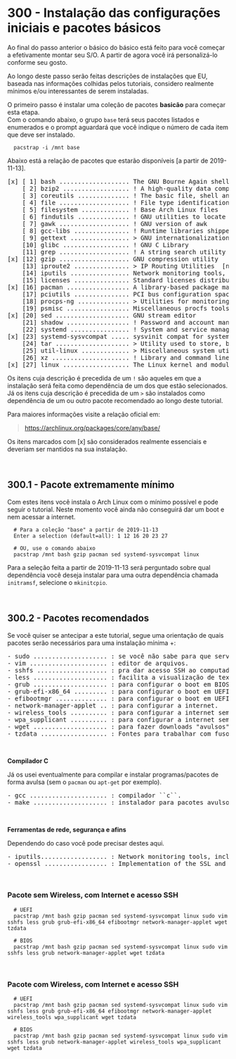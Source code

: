 # 300 - Instalação das configurações iniciais e pacotes básicos

Ao final do passo anterior o básico do básico está feito para você começar a efetivamente montar 
seu S/O. A partir de agora você irá personalizá-lo conforme seu gosto.

Ao longo deste passo serão feitas descrições de instalações que EU, baseada nas informações 
colhidas pelos tutoriais, considero realmente mínimos e/ou interessantes de serem instaladas.

O primeiro passo é instalar uma coleção de pacotes **basicão** para começar esta etapa.  
Com o comando abaixo, o grupo ``base`` terá seus pacotes listados e enumerados e o prompt 
aguardará que você indique o número de cada item que deve ser instalado.

``` shell
  pacstrap -i /mnt base
```


Abaixo está a relação de pacotes que estarão disponíveis [a partir de 2019-11-13]. 

<pre>
[x] [ 1] bash ................... The GNU Bourne Again shell  
    [ 2] bzip2 .................. ! A high-quality data compression program  
    [ 3] coreutils .............. ! The basic file, shell and text manipulation utilities of the GNU operating system  
    [ 4] file ................... ! File type identification utility  
    [ 5] filesystem ............. ! Base Arch Linux files  
    [ 6] findutils .............. ! GNU utilities to locate files  
    [ 7] gawk ................... ! GNU version of awk  
    [ 8] gcc-libs ............... ! Runtime libraries shipped by GCC  
    [ 9] gettext ................ > GNU internationalization library [grub]  
    [10] glibc .................. ! GNU C Library  
    [11] grep ................... ! A string search utility  
[x] [12] gzip ................... GNU compression utility  
    [13] iproute2 ............... > IP Routing Utilities  [network-manager-applet > networkmanager]  
    [14] iputils ................ Network monitoring tools, including ping  
    [15] licenses ............... Standard licenses distribution package  
[x] [16] pacman ................. A library-based package manager with dependency support  
    [17] pciutils ............... PCI bus configuration space access library and tools  
    [18] procps-ng .............. > Utilities for monitoring your system and its processes  
    [19] psmisc ................. Miscellaneous procfs tools  
[x] [20] sed .................... GNU stream editor  
    [21] shadow ................. ! Password and account management tool suite with support for shadow files and PAM  
    [22] systemd ................ ! System and service manager  
[x] [23] systemd-sysvcompat ..... sysvinit compat for systemd  
    [24] tar .................... > Utility used to store, backup, and transport files [network-manager-applet]  
    [25] util-linux ............. > Miscellaneous system utilities for Linux  
    [26] xz ..................... ! Library and command line tools for XZ and LZMA compressed files  
[x] [27] linux .................. The Linux kernel and modules  
</pre>

Os itens cuja descrição é precedida de um ``!`` são aqueles em que a instalação será feita como 
dependência de um dos que estão selecionados.  
Já os itens cuja descrição é precedida de um ``>`` são instalados como dependência de um ou outro 
pacote recomendado ao longo deste tutorial.  


Para maiores informações visite a relação oficial em:
> https://archlinux.org/packages/core/any/base/

Os itens marcados com [x] são considerados realmente essenciais e deveriam ser mantidos na sua 
instalação.



&nbsp;

## 300.1 - Pacote extremamente mínimo

Com estes itens você instala o Arch Linux com o mínimo possível e pode seguir o tutorial. Neste 
momento você ainda não conseguirá dar um boot e nem acessar a internet.

``` shell
  # Para a coleção "base" a partir de 2019-11-13
  Enter a selection (default=all): 1 12 16 20 23 27
 
  # OU, use o comando abaixo
  pacstrap /mnt bash gzip pacman sed systemd-sysvcompat linux
```

Para a seleção feita a partir de 2019-11-13 será perguntado sobre qual dependência você deseja 
instalar para uma outra dependência chamada ``initramsf``, selecione o ``mkinitcpio``.



&nbsp;

## 300.2 - Pacotes recomendados

Se você quiser se antecipar a este tutorial, segue uma orientação de quais pacotes serão 
necessários para uma instalação mínima +:

<pre>
- sudo .................... : se você não sabe para que serve, você não deveria estar aqui.
- vim ..................... : editor de arquivos.
- sshfs ................... : pra dar acesso SSH ao computador onde está sendo instalado o Arch.
- less .................... : facilita a visualização de textos no terminal.
- grub .................... : para configurar o boot em BIOS.
- grub-efi-x86_64 ......... : para configurar o boot em UEFI.
- efibootmgr .............. : para configurar o boot em UEFI.
- network-manager-applet .. : para configurar a internet.
- wireless_tools .......... : para configurar a internet sem fio.
- wpa_supplicant .......... : para configurar a internet sem fio.
- wget .................... : para fazer downloads "avulsos".
- tzdata .................. : Fontes para trabalhar com fuso horário.
</pre>


&nbsp;

**Compilador C**  

Já os usei eventualmente para compilar e instalar programas/pacotes de forma avulsa (sem o 
``pacman`` ou ``apt-get`` por exemplo).  

<pre>
- gcc ..................... : compilador ``c``.
- make .................... : instalador para pacotes avulsos.
</pre>


&nbsp;

**Ferramentas de rede, segurança e afins**  

Dependendo do caso você pode precisar destes aqui.  

<pre>
- iputils.................. : Network monitoring tools, including ping.  
- openssl ................. : Implementation of the SSL and TLS protocols.  
</pre>



&nbsp;

### Pacote sem Wireless, com Internet e acesso SSH

``` shell
  # UEFI
  pacstrap /mnt bash gzip pacman sed systemd-sysvcompat linux sudo vim sshfs less grub grub-efi-x86_64 efibootmgr network-manager-applet wget tzdata

  # BIOS
  pacstrap /mnt bash gzip pacman sed systemd-sysvcompat linux sudo vim sshfs less grub network-manager-applet wget tzdata
```


&nbsp;

### Pacote com Wireless, com Internet e acesso SSH

``` shell
  # UEFI
  pacstrap /mnt bash gzip pacman sed systemd-sysvcompat linux sudo vim sshfs less grub grub-efi-x86_64 efibootmgr network-manager-applet wireless_tools wpa_supplicant wget tzdata

  # BIOS
  pacstrap /mnt bash gzip pacman sed systemd-sysvcompat linux sudo vim sshfs less grub network-manager-applet wireless_tools wpa_supplicant wget tzdata
```
